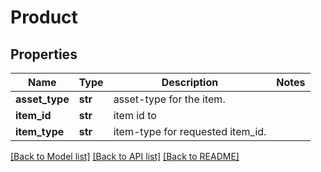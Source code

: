 # Product

## Properties
Name | Type | Description | Notes
------------ | ------------- | ------------- | -------------
**asset_type** | **str** | asset-type for the item. | 
**item_id** | **str** | item id to | 
**item_type** | **str** | item-type for requested item_id. | 

[[Back to Model list]](../README.md#documentation-for-models) [[Back to API list]](../README.md#documentation-for-api-endpoints) [[Back to README]](../README.md)


